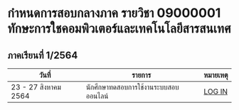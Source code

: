 # กำหนดการสอบกลางภาค รายวิชา 09000001 ทักษะการใชคอมพิวเตอร์และเทคโนโลยีสารสนเทศ

## ภาคเรียนที่ 1/2564

| วันที่ | รายการ | หมายเหตุ |
|-----|-------|---------|
| 23 - 27 สิงหาคม 2564 | นักศึกษาทดสอบการใช้งานระบบสอบออนไลน์ | [LOG IN](https://dlearn.rmutt.ac.th/)
